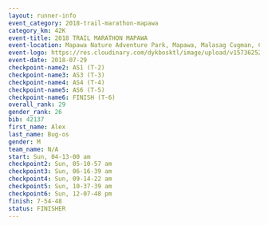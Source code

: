 ```yaml
---
layout: runner-info 
event_category: 2018-trail-marathon-mapawa 
category_km: 42K 
event-title: 2018 TRAIL MARATHON MAPAWA 
event-location: Mapawa Nature Adventure Park, Mapawa, Malasag Cugman, Cagayan de Oro 
event-logo: https://res.cloudinary.com/dykbosktl/image/upload/v1573625214/Logo/Trail-Marathon-Mapawa_xzjdcg.png 
event-date: 2018-07-29 
checkpoint-name2: AS1 (T-2) 
checkpoint-name3: AS3 (T-3) 
checkpoint-name4: AS4 (T-4) 
checkpoint-name5: AS6 (T-5) 
checkpoint-name6: FINISH (T-6) 
overall_rank: 29
gender_rank: 26
bib: 42137
first_name: Alex
last_name: Bug-os
gender: M
team_name: N/A
start: Sun, 04-13-00 am
checkpoint2: Sun, 05-10-57 am
checkpoint3: Sun, 06-16-39 am
checkpoint4: Sun, 09-14-22 am
checkpoint5: Sun, 10-37-39 am
checkpoint6: Sun, 12-07-48 pm
finish: 7-54-48
status: FINISHER
---
```

